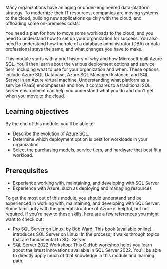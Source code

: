 Many organizations have an aging or under-engineered data-platform strategy. To modernize their IT resources, companies are moving systems to the cloud, building new applications quickly with the cloud, and offloading some on-premises costs.

You need a plan for how to move some workloads to the cloud, and you need to understand how to set up your organization for success. You also need to understand how the role of a database administrator (DBA) or data professional stays the same, and what changes you have to make.

This module starts with a brief history of why and how Microsoft built Azure SQL. You'll then learn about the various deployment options and service tiers, including what to use for your organization and when. These options include Azure SQL Database, Azure SQL Managed Instance, and SQL Server in an Azure virtual machine. Understanding what platform as a service (PaaS) encompasses and how it compares to a traditional SQL server environment can help you understand what you do and don't get when you move to the cloud.  

## Learning objectives

By the end of this module, you'll be able to:  

- Describe the evolution of Azure SQL.
- Determine which deployment option is best for workloads in your organization.
- Select the purchasing models, service tiers, and hardware that best fit a workload.

## Prerequisites

- Experience working with, maintaining, and developing with SQL Server
- Experience with Azure, such as deploying and managing resources

To get the most out of this module, you should understand and be experienced in working with, maintaining, and developing with SQL Server. Some familiarity with the general structure of Azure is helpful, but not required. If you're new to these skills, here are a few references you might want to check out:  

- [Pro SQL Server on Linux, by Bob Ward](https://www.oreilly.com/library/view/pro-sql-server/9781484241288/?azure-portal=true): This book (available online) introduces SQL Server on Linux. In the process, it walks through topics that are fundamental to SQL Server.
- [SQL Server 2022 Workshop](https://github.com/microsoft/sqlworkshops-sql2022workshop?azure-portal=true): This GitHub workshop helps you learn about the latest innovations available in SQL Server 2022. You'll be able to directly apply much of that knowledge in this module and learning path.
